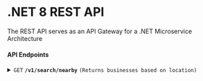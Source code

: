 # .NET 8 REST API

The REST API serves as an API Gateway for a .NET Microservice Architecture

#### API Endpoints

<details>
 <summary><code>GET</code> <code><b>/v1/search/nearby</b></code> <code>(Returns businesses based on location)</code></summary>

##### Request Parameters

> | field     |  type     | data type               | description                                                           |
> |-----------|-----------|-------------------------|-----------------------------------------------------------------------|
> | Longitude |  required | decimal                 | Latitude of a given location  |
> | Latitude  |  required | decimal                 | Longitude of a given location  |
> | Radius    |  optional | int                     | Default is 5000m (about 3 miles)  |


##### Responses

> | http code     | content-type                      | response                                                            |
> |---------------|-----------------------------------|---------------------------------------------------------------------|
> | `200`         | `application/json`        | `{"total": INT, "businesses": [{business object}]}`                                |
> | `400`         | `application/json`                | `{"code":"400","message":"Bad Request"}`                            |


## TODO

- [ ] CRUD Functionality for Business Information
- [ ] API call search nearby businesses
- [ ] Rate limiting
